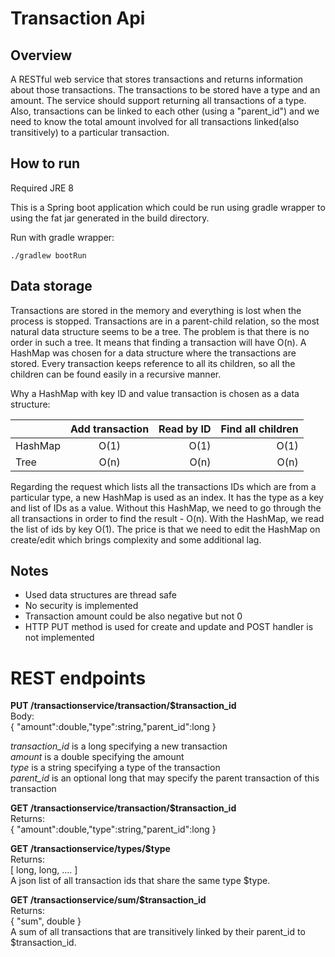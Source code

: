 # Transaction Api

## Overview
A RESTful web service that stores transactions and returns information about those transactions.
The transactions to be stored have a type and an amount. The service should support returning all
transactions of a type. Also, transactions can be linked to each other (using a "parent_id") and we
need to know the total amount involved for all transactions linked(also transitively) to a particular transaction.

## How to run
Required JRE 8

This is a Spring boot application which could be run using gradle wrapper to using the fat jar generated in the build directory.

Run with gradle wrapper:
```shell
./gradlew bootRun
```

## Data storage
Transactions are stored in the memory and everything is lost when the process is stopped.
Transactions are in a parent-child relation, so the most natural data structure seems to be a tree. The problem is that there is no order in such a tree. It means that finding a transaction will have O(n). A HashMap was chosen for a data structure where the transactions are stored. Every transaction keeps reference to all its children, so all the children can be found easily in a recursive manner.

Why a HashMap with key ID and value transaction is chosen as a data structure:

|         | Add transaction | Read by ID | Find all children |
| --------|:---------------:| ----------:| -----------------:|
| HashMap | O(1)            | O(1)       | O(1)              |
| Tree    | O(n)            |  O(n)      | O(n)              |

Regarding the request which lists all the transactions IDs which are from a particular type, a new HashMap is used as an index. It has the type as a key and list of IDs as a value. Without this HashMap, we need to go through the all transactions in order to find the result - O(n). With the HashMap, we read the list of ids by key O(1). The price is that we need to edit the HashMap on create/edit which brings complexity and some additional lag.

## Notes
* Used data structures are thread safe
* No security is implemented
* Transaction amount could be also negative but not 0
* HTTP PUT method is used for create and update and POST handler is not implemented

# REST endpoints
__PUT /transactionservice/transaction/$transaction_id__  
Body:  
{ "amount":double,"type":string,"parent_id":long }

*transaction_id* is a long specifying a new transaction  
*amount* is a double specifying the amount  
*type* is a string specifying a type of the transaction  
*parent_id* is an optional long that may specify the parent transaction of this transaction  

__GET /transactionservice/transaction/$transaction_id__  
Returns:  
{ "amount":double,"type":string,"parent_id":long }

__GET /transactionservice/types/$type__  
Returns:  
[ long, long, .... ]  
A json list of all transaction ids that share the same type $type.

__GET /transactionservice/sum/$transaction_id__  
Returns:  
{ "sum", double }  
A sum of all transactions that are transitively linked by their parent_id to $transaction_id.  
